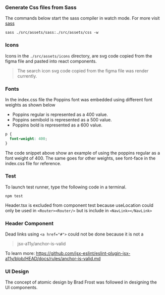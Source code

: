 ### Generate Css files from Sass

The commands below start the sass compiler in watch mode.
For more visit [sass](https://sass-lang.com/)

```shell
sass ./src/assets/sass:./src/assets/css -w
```

### Icons

Icons in the `./src/assets/icons` directory, are svg code copied from the figma file and pasted into react components.

> The search icon svg code copied from the figma file was render currently.

### Fonts

In the index.css file the Poppins font was embedded using different font weights as shown below

- Poppins regular is represented as a 400 value.
- Poppins semibold is represented as a 500 value.
- Poppins bold is represented as a 600 value.

```css
p {
  font-weight: 400;
}
```

The code snippet above show an example of using the poppins regular as a font weight of 400. The same goes for other weights,
see font-face in the index.css file for reference.

### Test

To launch test runner, type the following code in a terminal.

```shell
npm test
```

Header.tsx is excluded from component test because useLocation could only be used in `<Router><Router/>` but is include in `<NavLink></NavLink>`

### Header Component

Dead links using `<a href="#">` could not be done because it is not a

> jsx-a11y/anchor-is-valid

To learn more: https://github.com/jsx-eslint/eslint-plugin-jsx-a11y/blob/HEAD/docs/rules/anchor-is-valid.md

### UI Design

The concept of atomic design by Brad Frost was followed in designing the UI components.
